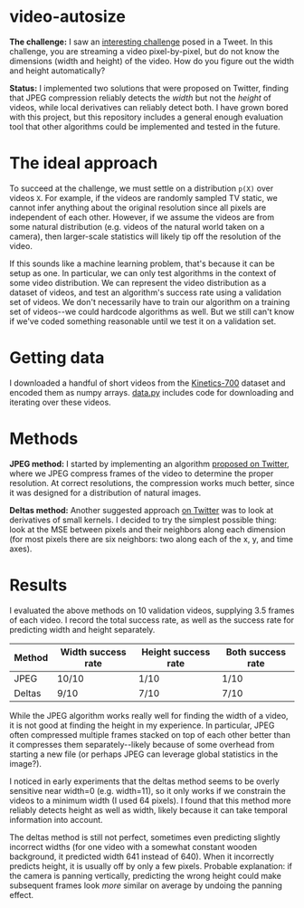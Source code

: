 # video-autosize

**The challenge:** I saw an [interesting challenge](https://twitter.com/matthen2/status/1483160741222006788?s=20) posed in a Tweet. In this challenge, you are streaming a video pixel-by-pixel, but do not know the dimensions (width and height) of the video. How do you figure out the width and height automatically?

**Status:** I implemented two solutions that were proposed on Twitter, finding that JPEG compression reliably detects the *width* but not the *height* of videos, while local derivatives can reliably detect both. I have grown bored with this project, but this repository includes a general enough evaluation tool that other algorithms could be implemented and tested in the future.

# The ideal approach

To succeed at the challenge, we must settle on a distribution `p(X)` over videos `X`. For example, if the videos are randomly sampled TV static, we cannot infer anything about the original resolution since all pixels are independent of each other. However, if we assume the videos are from some natural distribution (e.g. videos of the natural world taken on a camera), then larger-scale statistics will likely tip off the resolution of the video.

If this sounds like a machine learning problem, that's because it can be setup as one. In particular, we can only test algorithms in the context of some video distribution. We can represent the video distribution as a dataset of videos, and test an algorithm's success rate using a validation set of videos. We don't necessarily have to train our algorithm on a training set of videos--we could hardcode algorithms as well. But we still can't know if we've coded something reasonable until we test it on a validation set.

# Getting data

I downloaded a handful of short videos from the [Kinetics-700](https://deepmind.com/research/open-source/kinetics) dataset and encoded them as numpy arrays. [data.py](video_autosize/data.py) includes code for downloading and iterating over these videos.

# Methods

**JPEG method:** I started by implementing an algorithm [proposed on Twitter](https://twitter.com/adad8m/status/1483281970545434626), where we JPEG compress frames of the video to determine the proper resolution. At correct resolutions, the compression works much better, since it was designed for a distribution of natural images.

**Deltas method:** Another suggested approach [on Twitter](https://twitter.com/memotv/status/1483165312946040833) was to look at derivatives of small kernels. I decided to try the simplest possible thing: look at the MSE between pixels and their neighbors along each dimension (for most pixels there are six neighbors: two along each of the x, y, and time axes).

# Results

I evaluated the above methods on 10 validation videos, supplying 3.5 frames of each video. I record the total success rate, as well as the success rate for predicting width and height separately.

| Method | Width success rate | Height success rate | Both success rate |
|--------|--------------------|---------------------|-------------------|
| JPEG   | 10/10              | 1/10                | 1/10              |
| Deltas | 9/10               | 7/10                | 7/10              |

While the JPEG algorithm works really well for finding the width of a video, it is not good at finding the height in my experience. In particular, JPEG often compressed multiple frames stacked on top of each other better than it compresses them separately--likely because of some overhead from starting a new file (or perhaps JPEG can leverage global statistics in the image?).

I noticed in early experiments that the deltas method seems to be overly sensitive near width=0 (e.g. width=11), so it only works if we constrain the videos to a minimum width (I used 64 pixels). I found that this method more reliably detects height as well as width, likely because it can take temporal information into account.

The deltas method is still not perfect, sometimes even predicting slightly incorrect widths (for one video with a somewhat constant wooden background, it predicted width 641 instead of 640). When it incorrectly predicts height, it is usually off by only a few pixels. Probable explanation: if the camera is panning vertically, predicting the wrong height could make subsequent frames look _more_ similar on average by undoing the panning effect.
